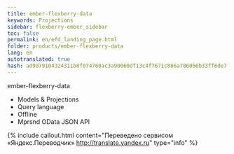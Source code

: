 ```yaml
--- 
title: ember-flexberry-data 
keywords: Projections 
sidebar: flexberry-ember_sidebar 
toc: false 
permalink: en/efd_landing_page.html 
folder: products/ember-flexberry-data 
lang: en 
autotranslated: true 
hash: ad9d79104324311b8f074760ac3a90060df13c4f7671c886a786066b33ff6de7 
--- 
```

ember-flexberry-data 

* Models & Projections 
* Query language 
* Offline 
* Mprsnd OData JSON API 



{% include callout.html content="Переведено сервисом «Яндекс.Переводчик» <http://translate.yandex.ru>" type="info" %}
